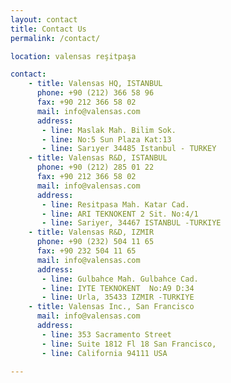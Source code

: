 ```yaml
---
layout: contact
title: Contact Us
permalink: /contact/

location: valensas reşitpaşa

contact:
    - title: Valensas HQ, ISTANBUL
      phone: +90 (212) 366 58 96
      fax: +90 212 366 58 02
      mail: info@valensas.com
      address:
       - line: Maslak Mah. Bilim Sok.
       - line: No:5 Sun Plaza Kat:13
       - line: Sarıyer 34485 Istanbul - TURKEY
    - title: Valensas R&D, ISTANBUL
      phone: +90 (212) 285 01 22
      fax: +90 212 366 58 02
      mail: info@valensas.com
      address:
       - line: Resitpasa Mah. Katar Cad.
       - line: ARI TEKNOKENT 2 Sit. No:4/1
       - line: Sariyer, 34467 ISTANBUL -TURKIYE
    - title: Valensas R&D, IZMIR
      phone: +90 (232) 504 11 65
      fax: +90 232 504 11 65
      mail: info@valensas.com
      address:
       - line: Gulbahce Mah. Gulbahce Cad.
       - line: IYTE TEKNOKENT  No:A9 D:34
       - line: Urla, 35433 IZMIR -TURKIYE
    - title: Valensas Inc., San Francisco
      mail: info@valensas.com
      address:
       - line: 353 Sacramento Street 
       - line: Suite 1812 Fl 18 San Francisco,
       - line: California 94111 USA

---
```

